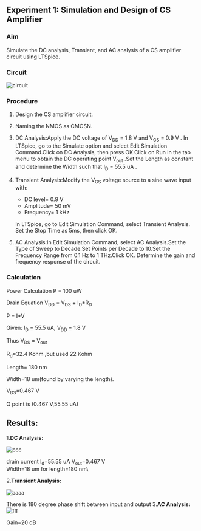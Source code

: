## Experiment 1: Simulation and Design of CS Amplifier

### Aim
Simulate the DC analysis, Transient, and AC analysis of a CS amplifier circuit using LTSpice.
### Circuit
![circuit](https://github.com/user-attachments/assets/b31d8a43-07eb-42bc-8016-8dd0fb0644b7)

### Procedure

1. Design the CS amplifier circuit.
2. Naming the NMOS as CMOSN.
3. DC Analysis:Apply the DC voltage of  V<sub>DD</sub> = 1.8 V and V<sub>GS</sub> = 0.9 V . In LTSpice, go to the Simulate option and select Edit Simulation Command.Click on DC Analysis, then press OK.Click on Run in the tab menu to obtain the DC operating point V<sub>out</sub> .Set the Length as constant and determine the Width such that I<sub>D</sub> = 55.5 uA .

4. Transient Analysis:Modify the  V<sub>GS</sub> voltage source to a sine wave input with:
     - DC level= 0.9 V 
     - Amplitude= 50 mV 
     - Frequency= 1 kHz 
     
     In LTSpice, go to Edit Simulation Command, select Transient Analysis. Set the Stop Time as 5ms, then click OK.

5. AC Analysis:In Edit Simulation Command, select AC Analysis.Set the Type of Sweep to Decade.Set Points per Decade to 10.Set the Frequency Range from 0.1 Hz to 1 THz.Click OK. Determine the gain and frequency response of the circuit.

### Calculation

Power Calculation
 P = 100 uW

Drain Equation
V<sub>DD</sub> = V<sub>DS</sub> + I<sub>D</sub>*R<sub>D</sub> 

 P = I*V

Given: I<sub>D</sub> = 55.5 uA, V<sub>DD</sub> = 1.8 V 

Thus V<sub>DS</sub> = V<sub>out</sub> 

R<sub>d</sub>=32.4 Kohm ,but used 22 Kohm

Length= 180 nm

Width=18 um(found by varying the length).

V<sub>DS</sub>=0.467 V

Q point is (0.467 V,55.55 uA)

## Results:
1.**DC Analysis:**

![ccc](https://github.com/user-attachments/assets/e876cf20-3050-49e2-97ce-e13497734deb)

drain current I<sub>d</sub>=55.55 uA
V<sub>out</sub>=0.467 V \
Width=18 um for length=180 nm\

2.**Transient Analysis:**

![aaaa](https://github.com/user-attachments/assets/40f8bb2f-8759-454d-8be1-2b59453b4066)

There is 180 degree phase shift between input and output 
3.**AC Analysis:**
![fff](https://github.com/user-attachments/assets/9f6b82e7-6fb5-4289-8d5c-8d7b46b1a980)

Gain=20 dB

